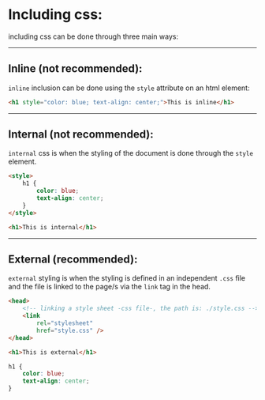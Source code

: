 <!-- @format -->

# Including css:

including css can be done through three main ways:

---

## Inline (not recommended):

`inline` inclusion can be done using the `style` attribute on an html element:

```html
<h1 style="color: blue; text-align: center;">This is inline</h1>
```

---

## Internal (not recommended):

`internal` css is when the styling of the document is done through the `style` element.

```html
<style>
	h1 {
		color: blue;
		text-align: center;
	}
</style>

<h1>This is internal</h1>
```

---

## External (recommended):

`external` styling is when the styling is defined in an independent `.css` file and the file is linked to the page/s via the `link` tag in the head.

```html
<head>
	<!-- linking a style sheet -css file-, the path is: ./style.css -->
	<link
		rel="stylesheet"
		href="style.css" />
</head>

<h1>This is external</h1>
```

```css
h1 {
	color: blue;
	text-align: center;
}
```
